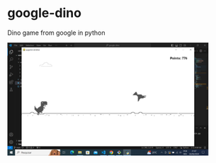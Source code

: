 # google-dino
Dino game from google in python

<img src="https://github.com/TiagoHucs/google-dino/blob/main/assets/imagem.png" width="90%"/>